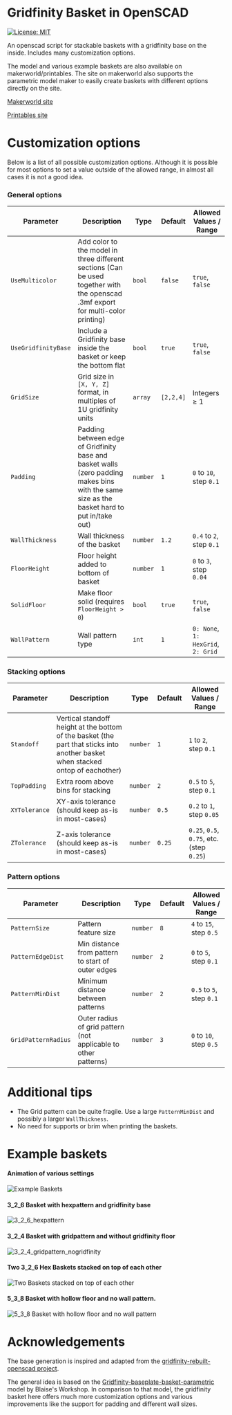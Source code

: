 # Gridfinity Basket in OpenSCAD

[![License: MIT](https://img.shields.io/badge/License-MIT-yellow.svg)](https://opensource.org/licenses/MIT)

An openscad script for stackable baskets with a gridfinity base on the inside. Includes many customization options.

The model and various example baskets are also available on makerworld/printables. The site on makerworld also supports the parametric model maker to easily create baskets with different options directly on the site.

[Makerworld site](https://makerworld.com/en/models/1542416-stackable-gridfinity-storage-basket-parametric)

[Printables site](site)


# Customization options
Below is a list of all possible customization options. Although it is possible for most options to set a value outside of the allowed range, in almost all cases it is not a good idea.

### General options
| Parameter           | Description                                              | Type     | Default   | Allowed Values / Range             |
| ------------------- | -------------------------------------------------------- | -------- | --------- | ---------------------------------- |
| `UseMulticolor`     | Add color to the model in three different sections (Can be used together with the openscad .3mf export for multi-color printing) | `bool`   | `false`   | `true`, `false` |
| `UseGridfinityBase` | Include a Gridfinity base inside the basket or keep the bottom flat | `bool`   | `true`    | `true`, `false` |
| `GridSize`          | Grid size in `[X, Y, Z]` format, in multiples of 1U gridfinity units | `array`  | `[2,2,4]` | Integers ≥ 1                       |
| `Padding`           | Padding between edge of Gridfinity base and basket walls (zero padding makes bins with the same size as the basket hard to put in/take out)| `number` | `1`       | `0` to `10`, step `0.1`            |
| `WallThickness`     | Wall thickness of the basket                             | `number` | `1.2`     | `0.4` to `2`, step `0.1`           |
| `FloorHeight`       | Floor height added to bottom of basket                   | `number` | `1`       | `0` to `3`, step `0.04`            |
| `SolidFloor`        | Make floor solid (requires `FloorHeight > 0`)            | `bool`   | `true`    | `true`, `false`                    |
| `WallPattern`       | Wall pattern type                                        | `int`    | `1`       | `0: None`, `1: HexGrid`, `2: Grid` |

### Stacking options
| Parameter     | Description                       | Type     | Default | Allowed Values / Range                    |
| ------------- | --------------------------------- | -------- | ------- | ----------------------------------------- |
| `Standoff`    | Vertical standoff height at the bottom of the basket (the part that sticks into another basket when stacked ontop of eachother)         | `number` | `1`     | `1` to `2`, step `0.1`                    |
| `TopPadding`  | Extra room above bins for stacking | `number` | `2`     | `0.5` to `5`, step `0.1`                  |
| `XYTolerance` | XY-axis tolerance (should keep as-is in most-cases)                | `number` | `0.5`   | `0.2` to `1`, step `0.05`                 |
| `ZTolerance`  | Z-axis tolerance (should keep as-is in most-cases)                 | `number` | `0.25`  | `0.25`, `0.5`, `0.75`, etc. (step `0.25`) |

### Pattern options
| Parameter           | Description                                                     | Type     | Default | Allowed Values / Range   |
| ------------------- | --------------------------------------------------------------- | -------- | ------- | ------------------------ |
| `PatternSize`       | Pattern feature size                                            | `number` | `8`     | `4` to `15`, step `0.5`  |
| `PatternEdgeDist`   | Min distance from pattern to start of outer edges              | `number` | `2`     | `0` to `5`, step `0.1`   |
| `PatternMinDist`    | Minimum distance between patterns                               | `number` | `2`     | `0.5` to `5`, step `0.1` |
| `GridPatternRadius` | Outer radius of grid pattern (not applicable to other patterns) | `number` | `3`     | `0` to `10`, step `0.5`  |

# Additional tips
- The Grid pattern can be quite fragile. Use a large `PatternMinDist` and possibly a larger `WallThickness`. 
- No need for supports or brim when printing the baskets.


# Example baskets
#### Animation of various settings
![Example Baskets](img/animation.gif)

#### 3_2_6 Basket with hexpattern and gridfinity base
![3_2_6_hexpattern](img/3_2_6_hex.jpg)

#### 3_2_4 Basket with gridpattern and without gridfinity floor
![3_2_4_gridpattern_nogridfinity](img/3_2_4_grid_nogridfinity.jpg)

#### Two 3_2_6 Hex Baskets stacked on top of each other
![Two Baskets stacked on top of each other](img/stackedbaskets.jpg)

#### 5_3_8 Basket with hollow floor and no wall pattern.
![5_3_8 Basket with hollow floor and no wall pattern](img/5_3_8_none_nofloor.jpg)



# Acknowledgements
The base generation is inspired and adapted from the [gridfinity-rebuilt-openscad project](https://github.com/kennetek/gridfinity-rebuilt-openscad). 

The general idea is based on the [Gridfinity-baseplate-basket-parametric](https://www.printables.com/model/970197-gridfinity-baseplate-basket-parametric) model by Blaise's Workshop. In comparison to that model, the gridfinity basket here offers much more customization options and various improvements like the support for padding and different wall sizes. 
